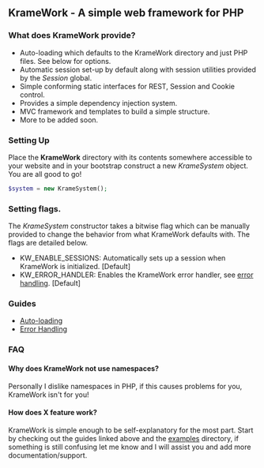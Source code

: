 ## KrameWork - A simple web framework for PHP

### What does KrameWork provide?

* Auto-loading which defaults to the KrameWork directory and just PHP files. See below for options.
* Automatic session set-up by default along with session utilities provided by the *Session* global.
* Simple conforming static interfaces for REST, Session and Cookie control.
* Provides a simple dependency injection system.
* MVC framework and templates to build a simple structure.
* More to be added soon.

### Setting Up

Place the **KrameWork** directory with its contents somewhere accessible to your website and in your bootstrap construct a new *KrameSystem* object. You are all good to go!

```php
$system = new KrameSystem();
```

### Setting flags.

The *KrameSystem* constructor takes a bitwise flag which can be manually provided to change the behavior from what KrameWork defaults with. The flags are detailed below.

* KW_ENABLE_SESSIONS: Automatically sets up a session when KrameWork is initialized. [Default]
* KW_ERROR_HANDLER: Enables the KrameWork error handler, see [error handling](docs/error_handling.md). [Default]

### Guides

* [Auto-loading](docs/auto_loading.md)
* [Error Handling](docs/error_handling.md)

### FAQ

#### Why does KrameWork not use namespaces?

Personally I dislike namespaces in PHP, if this causes problems for you, KrameWork isn't for you!

#### How does X feature work?

KrameWork is simple enough to be self-explanatory for the most part. Start by checking out the guides linked above and the [examples](examples) directory, if something is still confusing let me know and I will assist you and add more documentation/support.